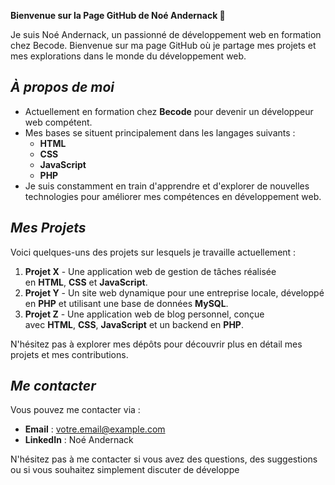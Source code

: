 ****Bienvenue sur la Page GitHub de Noé Andernack 👋****

Je suis Noé Andernack, un passionné de développement web en formation chez Becode. Bienvenue sur ma page GitHub où je partage mes projets et mes explorations dans le monde du développement web.

***À propos de moi***
---------------

-   Actuellement en formation chez **Becode** pour devenir un développeur web compétent.
-   Mes bases se situent principalement dans les langages suivants :
    -   **HTML**
    -   **CSS**
    -   **JavaScript**
    -   **PHP**
-   Je suis constamment en train d'apprendre et d'explorer de nouvelles technologies pour améliorer mes compétences en développement web.

***Mes Projets***
-----------

Voici quelques-uns des projets sur lesquels je travaille actuellement :

1.  **Projet X** - Une application web de gestion de tâches réalisée en **HTML**, **CSS** et **JavaScript**.
2.  **Projet Y** - Un site web dynamique pour une entreprise locale, développé en **PHP** et utilisant une base de données **MySQL**.
3.  **Projet Z** - Une application web de blog personnel, conçue avec **HTML**, **CSS**, **JavaScript** et un backend en **PHP**.

N'hésitez pas à explorer mes dépôts pour découvrir plus en détail mes projets et mes contributions.

***Me contacter***
------------

Vous pouvez me contacter via :

-   **Email** : votre.email@example.com
-   **LinkedIn** : Noé Andernack

N'hésitez pas à me contacter si vous avez des questions, des suggestions ou si vous souhaitez simplement discuter de développe
